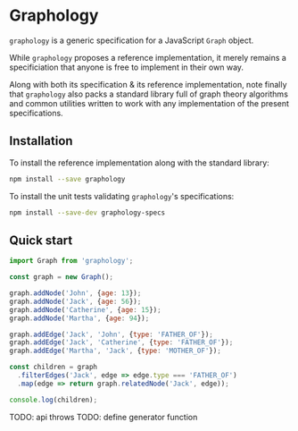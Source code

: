 # Graphology

`graphology` is a generic specification for a JavaScript `Graph` object.

While `graphology` proposes a reference implementation, it merely remains a specificiation that anyone is free to implement in their own way.

Along with both its specification & its reference implementation, note finally that `graphology` also packs a standard library full of graph theory algorithms and common utilities written to work with any implementation of the present specifications.

## Installation

To install the reference implementation along with the standard library:

```bash
npm install --save graphology
```

To install the unit tests validating `graphology`'s specifications:

```bash
npm install --save-dev graphology-specs
```

## Quick start

```js
import Graph from 'graphology';

const graph = new Graph();

graph.addNode('John', {age: 13});
graph.addNode('Jack', {age: 56});
graph.addNode('Catherine', {age: 15});
graph.addNode('Martha', {age: 94});

graph.addEdge('Jack', 'John', {type: 'FATHER_OF'});
graph.addEdge('Jack', 'Catherine', {type: 'FATHER_OF'});
graph.addEdge('Martha', 'Jack', {type: 'MOTHER_OF'});

const children = graph
  .filterEdges('Jack', edge => edge.type === 'FATHER_OF')
  .map(edge => return graph.relatedNode('Jack', edge));

console.log(children);
```

TODO: api throws
TODO: define generator function
